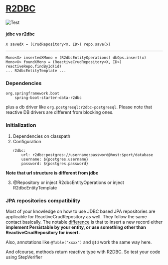 # [R2DBC](https://r2dbc.io)

![Test](https://r2dbc.io/images/PVLG-R2DBC-Logo-RGB.png)

#### jdbc vs r2dbc

    X savedX = (CrudRepository<X, ID>) repo.save(x)

-----------------------------------------------

    Mono<X> insertedXMono = (R2dbcEntityOperations) dbOps.insert(x)
    Mono<X> foundXMono = (ReactiveCrudRepository<X, ID>) reactiveRepo.findById(id)
    ... R2dbcEntityTemplate ...

### Dependencies

    org.springframework.boot
        spring-boot-starter-data-r2dbc

plus a db driver like `org.postgresql:r2dbc-postgresql`. Please note that reactive DB drivers are different from
blocking ones.

### Initialization

1. Dependencies on classpath
2. Configuration
```
   r2dbc:
       url: r2dbc:postgres://username:password@host:$port/database
       username: ${postgres.username}
       password: ${postgres.password}
   ```
**Note that url structure is different from jdbc**

3. @Repository or inject R2dbcEntityOperations or inject R2dbcEntityTemplate

### JPA repositories compatibility

Most of your knowledge on how to use JDBC based JPA repositories are applicable for ReactiveCrudRepository as well.
They follow the same contact basically.
The
notable [difference](https://docs.spring.io/spring-data/r2dbc/docs/current/reference/html/#r2dbc.entity-persistence.id-generation)
is that to insert a new record either **implement Persistable by your entity, or use something other than
ReactiveCrudRepository for insert.**

Also, annotations like `@Table("xxxx")` and `@Id` work the same way here.

And ofcourse, methods return reactive type with R2DBC. So test your code using StepVerifier

[//]: # (reactive redis)

[//]: # (reactive mongo)

[//]: # (hot publisher vs cold publisher https://projectreactor.io/docs/core/release/reference/#reactor.hotCold)

[//]: # (defer vs just)

[//]: # (pure functions and side effects)

[//]: # (RSocket)
